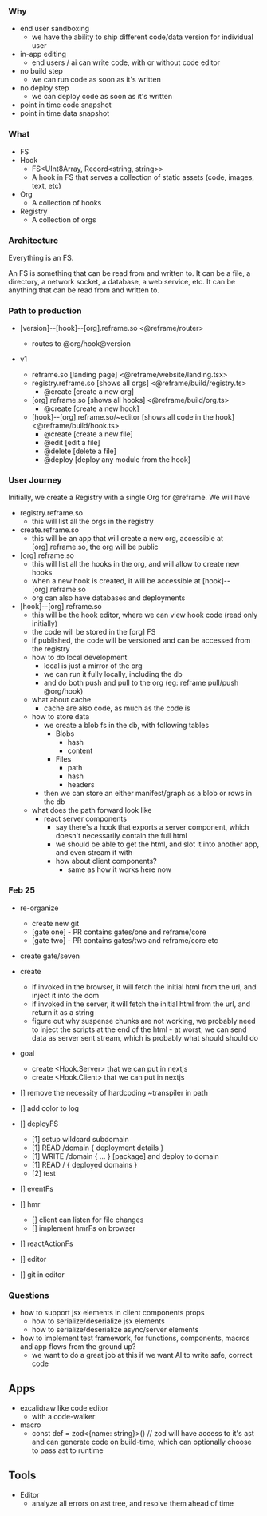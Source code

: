 ### Why

- end user sandboxing
  - we have the ability to ship different code/data version for individual user
- in-app editing
  - end users / ai can write code, with or without code editor
- no build step
  - we can run code as soon as it's written
- no deploy step
  - we can deploy code as soon as it's written
- point in time code snapshot
- point in time data snapshot

### What

- FS
- Hook
  - FS<UInt8Array, Record<string, string>>
  - A hook in FS that serves a collection of static assets (code, images, text,
    etc)
- Org
  - A collection of hooks
- Registry
  - A collection of orgs

### Architecture

Everything is an FS.

An FS is something that can be read from and written to. It can be a file, a
directory, a network socket, a database, a web service, etc. It can be anything
that can be read from and written to.

### Path to production

- [version]--[hook]--[org].reframe.so <@reframe/router>
  - routes to @org/hook@version

- v1
  - reframe.so [landing page] <@reframe/website/landing.tsx>
  - registry.reframe.so [shows all orgs] <@reframe/build/registry.ts>
    - @create [create a new org]
  - [org].reframe.so [shows all hooks] <@reframe/build/org.ts>
    - @create [create a new hook]
  - [hook]--[org].reframe.so/~editor [shows all code in the hook]
    <@reframe/build/hook.ts>
    - @create [create a new file]
    - @edit [edit a file]
    - @delete [delete a file]
    - @deploy [deploy any module from the hook]

### User Journey

Initially, we create a Registry with a single Org for @reframe. We will have

- registry.reframe.so
  - this will list all the orgs in the registry
- create.reframe.so
  - this will be an app that will create a new org, accessible at
    [org].reframe.so, the org will be public
- [org].reframe.so
  - this will list all the hooks in the org, and will allow to create new hooks
  - when a new hook is created, it will be accessible at
    [hook]--[org].reframe.so
  - org can also have databases and deployments
- [hook]--[org].reframe.so
  - this will be the hook editor, where we can view hook code (read only
    initially)
  - the code will be stored in the [org] FS
  - if published, the code will be versioned and can be accessed from the
    registry
  - how to do local development
    - local is just a mirror of the org
    - we can run it fully locally, including the db
    - and do both push and pull to the org (eg: reframe pull/push @org/hook)
  - what about cache
    - cache are also code, as much as the code is
  - how to store data
    - we create a blob fs in the db, with following tables
      - Blobs
        - hash
        - content
      - Files
        - path
        - hash
        - headers
    - then we can store an either manifest/graph as a blob or rows in the db
  - what does the path forward look like
    - react server components
      - say there's a hook that exports a server component, which doesn't
        necessarily contain the full html
      - we should be able to get the html, and slot it into another app, and
        even stream it with <Suspense>
      - how about client components?
        - same as how it works here now

### Feb 25

- re-organize
  - create new git
  - [gate one] - PR contains gates/one and reframe/core
  - [gate two] - PR contains gates/two and reframe/core etc
- create gate/seven
- create <Hook src="url" />
  - if invoked in the browser, it will fetch the initial html from the url, and
    inject it into the dom
  - if invoked in the server, it will fetch the initial html from the url, and
    return it as a string
  - figure out why suspense chunks are not working, we probably need to inject
    the scripts at the end of the html - at worst, we can send data as server
    sent stream, which is probably what should should do

- goal
  - create <Hook.Server> that we can put in nextjs
  - create <Hook.Client> that we can put in nextjs

- [] remove the necessity of hardcoding ~transpiler in path
- [] add color to log
- [] deployFS
  - [1] setup wildcard subdomain
  - [1] READ /domain { deployment details }
  - [1] WRITE /domain { ... } [package] and deploy to domain
  - [1] READ / { deployed domains }
  - [2] test
- [] eventFs
- [] hmr
  - [] client can listen for file changes
  - [] implement hmrFs on browser
- [] reactActionFs
- [] editor
- [] git in editor

### Questions

- how to support jsx elements in client components props
  - how to serialize/deserialize jsx elements
  - how to serialize/deserialize async/server elements
- how to implement test framework, for functions, components, macros and app
  flows from the ground up?
  - we want to do a great job at this if we want AI to write safe, correct code

## Apps

- excalidraw like code editor
  - with a code-walker
- macro
  - const def = zod<{name: string}>() // zod will have access to it's ast and
    can generate code on build-time, which can optionally choose to pass ast to
    runtime

## Tools

- Editor
  - analyze all errors on ast tree, and resolve them ahead of time
